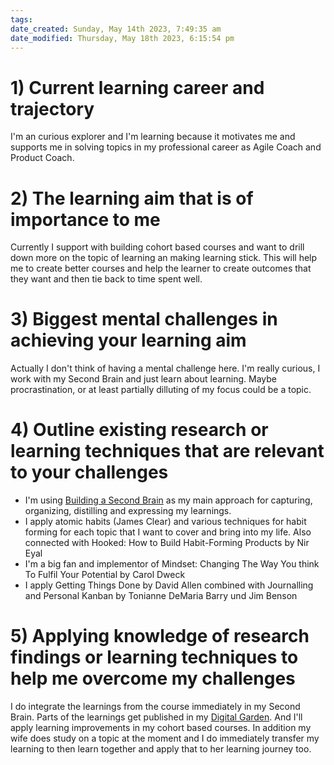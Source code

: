 ```yaml
---
tags: 
date_created: Sunday, May 14th 2023, 7:49:35 am
date_modified: Thursday, May 18th 2023, 6:15:54 pm
---
```

#  1) Current learning career and trajectory
I'm an curious explorer and I'm learning because it motivates me and supports me in solving topics in my professional career as Agile Coach and Product Coach. 

# 2) The learning aim that is of importance to me
Currently I support with building cohort based courses and want to drill down more on the topic of learning an making learning stick. This will help me to create better courses and help the learner to create outcomes that they want and then tie back to time spent well.

# 3) Biggest mental challenges in achieving your learning aim
Actually I don't think of having a mental challenge here. I'm really curious, I work with my Second Brain and just learn about learning. Maybe procrastination, or at least partially dilluting of my focus could be a topic. 

# 4) Outline existing research or learning techniques that are relevant to your challenges
+ I'm using [Building a Second Brain](https://digital-garden.ontheagilepath.net/moc-building-a-2nd-brain) as my main approach for capturing, organizing, distilling and expressing my learnings. 
+ I apply atomic habits (James Clear) and various techniques for habit forming for each topic that I want to cover and bring into my life. Also connected with Hooked: How to Build Habit-Forming Products by Nir Eyal
+ I'm a big fan and implementor of Mindset: Changing The Way You think To Fulfil Your Potential by Carol Dweck
+ I apply Getting Things Done by David Allen combined with Journalling and Personal Kanban by Tonianne DeMaria Barry und Jim Benson

# 5) Applying knowledge of research findings or learning techniques to help me overcome my challenges
I do integrate the learnings from the course immediately in my Second Brain. Parts of the learnings get published in my [Digital Garden](https://digital-garden.ontheagilepath.net/). And I'll apply learning improvements in my cohort based courses. In addition my wife does study on a topic at the moment and I do immediately transfer my learning to then learn together and apply that to her learning journey too. 


